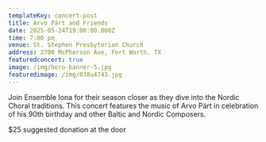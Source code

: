 ```yaml
---
templateKey: concert-post
title: Arvo Pärt and Friends
date: 2025-05-24T19:00:00.000Z
time: 7:00 pm
venue: St. Stephen Presbyterian Church
address: 2700 McPherson Ave, Fort Worth, TX
featuredconcert: true
image: /img/hero-banner-5.jpg
featuredimage: /img/038u4743.jpg
---
```

Join Ensemble Iona for their season closer as they dive into the Nordic Choral traditions. This concert features the music of Arvo Pärt in celebration of his 90th birthday and other Baltic and Nordic Composers.

$25 suggested donation at the door
